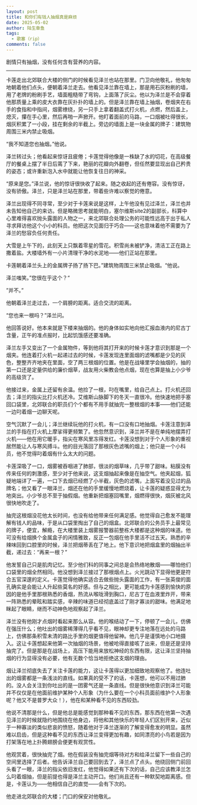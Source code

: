 ```yaml
---
layout: post
title: 和你们有钱人抽烟真是麻烦
date: 2025-05-02
author: 陆生章鱼
tags:
  - 歌塞（rip）
comments: false
---
```

剧情只有抽烟，没有任何含有营养的内容。
<!-- more -->


---


卡莲走出北郊联合大楼的侧门的时候看见泽兰也站在那里。门卫向他敬礼，他匆匆地朝着他们点头，便朝着泽兰走去。他看见泽兰靠在墙上，那是用石灰粉刷的墙，用了老牌的粉刷手艺，墙面粗糙带了弯钩，上面落了灰尘。他以为泽兰是不会穿着他那质量上乘的皮大衣靠在灰扑扑的墙上的。但是泽兰靠在墙上抽烟，卷烟夹在右手的食指和中指间，烟雾缭绕，另一只手上拿着翻盖式打火机，点燃，然后盖上，熄灭，攥在手心里，然后再啪一声掀开。他盯着面前的马路，一口烟被吐得很长，烟灰积累了一小段，挂在剩余的半截上。旁边的墙面上是一块金属的牌子：建筑物周围三米内禁止吸烟。

“我不知道您也抽烟。”他说。

泽兰转过头；他看起来惊讶且疲倦；卡莲觉得他像是一株缺了水的切花，在高级餐厅的餐桌上摆了半日后蔫了下来，艳丽的花瓣向外翻卷，但任然要显现出自己矜贵的姿态；或许重新泡入水中就能让他恢复往日的神采。

“原来是您。”泽兰说，他的惊讶很快收了起来。随之收起的还有倦容。没有惊讶，没有骄傲。泽兰，只是泽兰站在那里，带着些许难以察觉的倦意。

泽兰出现得不同寻常，至少对于卡莲来说是这样，上午他没有见过泽兰，泽兰也并未告知他自己的来访。但是略微思考就能明白，塞尔维斯site2的副部长，科算中心里难得喜欢抛头露面的人物之一，来北郊联合处理公务的可能性远高于出于私人寻求拜访他这个小小的科员。他把这次见面归于巧合——这也意味着他不需要为了泽兰的愁容负任何责任。

大雪是上午下的，此刻天上只飘着零星的雪花。积雪尚未被铲净，清洁工正在路上撒着盐。大楼墙外有一小片清理干净的水泥地——他们正站在那里。

卡莲朝着泽兰头上的金属牌子扬了扬下巴。”建筑物周围三米禁止吸烟。“他说。

泽兰嗤笑。”您很在乎这个？“

”并不。”

他朝着泽兰走过去，一个肩膀的距离。适合交流的距离。

“您也来一根吗？”泽兰问。

他回答说好。他本来就是下楼来抽烟的。他的身体如实地向他汇报血液内的尼古丁含量，正午的准点报时，比起饥饿感还要准确。

泽兰左手又变出了一个金属物件，等到他将其打开来的时候卡莲才意识到那是一个烟夹。他连着打火机一起递过去的时候，卡莲发现连里面烟的滤嘴都是少见的灰色，整整齐齐地夹在里面，空了两三根烟的位置。他是在战壕里学会抽烟的，抽的第一口还是定量供给的廉价烟草，战友用火柴教会他点烟，现在也算是抽上小少爷的高级货了。

他接过来，金属上还留有余温。他捡了一根，叼在嘴里，给自己点上。打火机还回去；泽兰的指尖比打火机还冷。艾维斯山脉脚下的冬天一直很冷。他快速地把手塞回口袋里，北郊联合的职员们个个都有不用手就抽完一整根烟的本事——他们还能一边叼着烟一边聊天呢。

空气沉默了一会儿；泽兰继续玩他的打火机，有一口没有口地抽烟。卡莲注意到泽兰的手指在打火机上摩挲得更频繁了。他忽然意识到，泽兰并不是在单纯地摆弄打火机——他在用它暖手，指尖在寒风里冻得发红。卡莲没想到对于个人形象的重视居然能让人与寒风搏斗。他的目光落回了那根灰色滤嘴的烟上；他只是一个小科员，他不觉得叼着烟有什么太大的问题。

卡莲深吸了一口，烟雾被吞咽进了肺部，很淡的烟草味，几乎带了甜味。粘膜没有传来任何的刺激感，至少对于他来说，这支烟抽起来像是在抽空气。他夹起烟，狐疑地端详了一遍，一口下去烟已经燃了小半截，灰色的滤嘴，上面写着没见过的品牌名；他又看了一眼泽兰，烟还在他的手里缓慢地燃烧着，让卡莲的疑惑显得尤为地突出。小少爷总不至于抽假烟。他重新把烟塞回嘴里，烟燃得很快，烟灰被北风很快地吹走了。

抽完这根烟没花他太长时间，也没有给他带来任何满足感。他觉得自己愈发不能理解有钱人的品味，于是从口袋里掏出了自己的烟盒。北郊联合的公务员手上最常见的牌子，便宜，解瘾，在大楼里装上烟雾报警器前整栋大楼都是这种烟的味道。他可没有给烟换个金属盒子的闲情雅致，反正一包烟在他手里活不过五天。熟悉的辛辣味回到口腔里的时候，泽兰把烟蒂丢在了地上。他下意识地把烟盒里的烟抽出半截，递过去：“再来一根？”

他发誓自己只是肌肉记忆。至少他们科的同事之间总是会热络地散烟——哪怕他们口袋里的烟全然相同。他没想到泽兰接过了那根烟点上。火光跳动下显得他更是符合五官深邃的定义。卡莲觉得他确实适合去做些抛头露面的工作，有一张英俊的面孔确实是会能让人升起些莫名的好感。但与之相比，更可能成为卡莲感到愉快的原因的是他手里那根熟悉的香烟，热流从喉咙滑到胸口，尼古丁在血液里炸开，带来一阵熟悉的晕眩和踏实感，辛辣的味道已经彻底盖过了刚才寡淡的甜味。他满足地眯起了眼睛，继而不动神色地观察起了泽兰。

泽兰没有他刚才点烟时看起来那么从容。他的喉结动了一下，停顿了一会儿，仿佛在强压什么；他吐出的烟雾稀薄得几乎看不见，眼神却更专注地落在远处的马路上，仿佛那条积雪未清的路比手里的烟更值得他留神。他几乎是谨慎地小口地摄入。这让卡莲想起来他第一次抽烟的场景，他被呛得直接咳了出来，但是还是坚持抽完了。但是那是在战场上，高压下能用来放松神经的东西有限，这让泽兰坚持抽烟的行为显得没有必要，他有无数个恰当地拒绝这支烟的理由。

烟让泽兰彻底失去了关注卡莲的能力，这让卡莲得以更加细致地观察他了。他连吐出的烟雾都是一条浅淡的直线。如果真的受不了的话，卡莲想，他可以不用过肺的。没人会关注到你吐出的是一团雾气还是一条直线。但是很快他意识到泽兰可能并不仅仅是在他面前维护某种个人形象（为什么要在一个小科员面前维护个人形象呢？他又不是普罗大众！），他在和某种看不见的东西较劲。

他说不清那是什么，但是他总是能感觉到那种看不见的东西，那东西在他第一次遇见泽兰的时候就隐约地围绕在他身边，将他和其他快乐的年轻人们区别开来，近似于一种寡淡的类似悲哀的愤怒，随着他对于泽兰逐渐的了解变得愈发的明显。虽然难以启齿，但是这种看不见的东西让泽兰变得更加有趣，如同漂亮的小鸟若是因为打架落在地上扑腾翅膀会便更有观赏性。

他观赏着，很快抽完了烟。他在假装没有抽完烟等待对方和给泽兰留下一些自己的空间里选择了后者。他告诉泽兰自己要回到去了，泽兰点了点头。他绕回侧门前回头看了一眼，泽兰的指尖依旧发红，他觉得如果还有下次的话，自己应该教泽兰怎么叼着烟抽，但是前提也得是泽兰主动开口。他们尚且还有一种默契地距离感。但是，卡莲认为——他相信自己的直觉——会有下次的。

他走进北郊联合的大楼；门口的保安对他敬礼。
